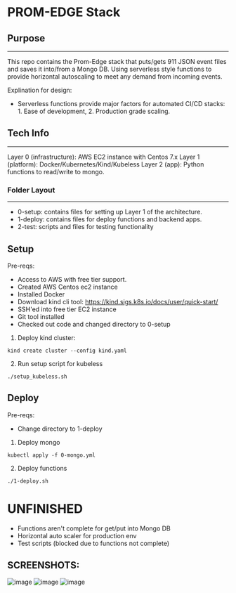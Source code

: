 # PROM-EDGE Stack

## Purpose
----

This repo contains the Prom-Edge stack that puts/gets 911 JSON event files and saves it into/from a Mongo DB. Using serverless style functions to provide horizontal autoscaling to meet any demand from incoming events.

Explination for design: 
- Serverless functions provide major factors for automated CI/CD stacks: 1. Ease of development, 2. Production grade scaling.

## Tech Info
----

Layer 0 (infrastructure): AWS EC2 instance with Centos 7.x
Layer 1 (platform): Docker/Kubernetes/Kind/Kubeless
Layer 2 (app): Python functions to read/write to mongo.

### Folder Layout
----

- 0-setup: contains files for setting up Layer 1 of the architecture.
- 1-deploy: contains files for deploy functions and backend apps.
- 2-test: scripts and files for testing functionality

Setup
----

Pre-reqs:
- Access to AWS with free tier support. 
- Created AWS Centos ec2 instance
- Installed Docker
- Download kind cli tool: https://kind.sigs.k8s.io/docs/user/quick-start/
- SSH'ed into free tier EC2 instance
- Git tool installed
- Checked out code and changed directory to 0-setup


1. Deploy kind cluster:
```
kind create cluster --config kind.yaml
```
2. Run setup script for kubeless
```
./setup_kubeless.sh
```

## Deploy
Pre-reqs:
- Change directory to 1-deploy

1. Deploy mongo
```
kubectl apply -f 0-mongo.yml
```

2. Deploy functions
```
./1-deploy.sh
```

# UNFINISHED
- Functions aren't complete for get/put into Mongo DB
- Horizontal auto scaler for production env
- Test scripts (blocked due to functions not complete)

## SCREENSHOTS:

![image](https://user-images.githubusercontent.com/12747079/90995929-640cd980-e58b-11ea-8e16-38686d0f891b.png)
![image](https://user-images.githubusercontent.com/12747079/90996037-a2a29400-e58b-11ea-8449-8982f8d6fd89.png)
![image](https://user-images.githubusercontent.com/12747079/90996106-c960ca80-e58b-11ea-9932-66db64dfd0a6.png)
